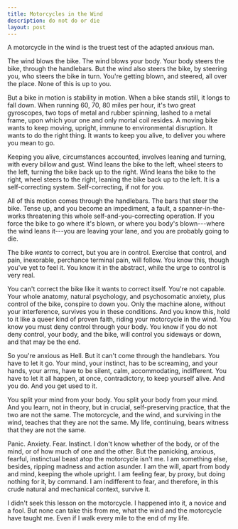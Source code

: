 ```yaml
---
title: Motorcycles in the Wind
description: do not do or die
layout: post
---
```


A motorcycle in the wind is the truest test of the adapted anxious man.

The wind blows the bike.  The wind blows your body.  Your body steers the bike, through the handlebars.  But the wind also steers the bike, by steering you, who steers the bike in turn.  You're getting blown, and steered, all over the place.  None of this is up to you.

But a bike in motion is stability in motion.  When a bike stands still, it longs to fall down.  When running 60, 70, 80 miles per hour, it's two great gyroscopes, two tops of metal and rubber spinning, lashed to a metal frame, upon which your one and only mortal coil resides.  A moving bike wants to keep moving, upright, immune to environmental disruption.  It wants to do the right thing.  It wants to keep you alive, to deliver you where you mean to go.

Keeping you alive, circumstances accounted, involves leaning and turning, with every billow and gust.  Wind leans the bike to the left, wheel steers to the left, turning the bike back up to the right.  Wind leans the bike to the right, wheel steers to the right, leaning the bike back up to the left.  It is a self-correcting system.  Self-correcting, if not for you.

All of this motion comes through the handlebars.  The bars that steer the bike.  Tense up, and you become an impediment, a fault, a spanner-in-the-works threatening this whole self-and-you-correcting operation.  If you force the bike to go where it's blown, or where you body's blown---where the wind leans it---you are leaving your lane, and you are probably going to die.

The bike _wants_ to correct, but you are in control.  Exercise that control, and pain, inexorable, perchance terminal pain, will follow.  You know this, though you've yet to feel it.  You know it in the abstract, while the urge to control is very real.

You can't correct the bike like it wants to correct itself.  You're not capable.  Your whole anatomy, natural psychology, and psychosomatic anxiety, plus control of the bike, conspire to down you.  Only the machine alone, without your interference, survives you in these conditions.  And you know this, hold to it like a queer kind of proven faith, riding your motorcycle in the wind.  You know you must deny control through your body.  You know if you do not deny control, your body, and the bike, will control you sideways or down, and that may be the end.

So you're anxious as Hell.  But it can't come through the handlebars.  You have to let it go.  Your mind, your instinct, has to be screaming, and your hands, your arms, have to be silent, calm, accommodating, indifferent.  You have to let it all happen, at once, contradictory, to keep yourself alive.  And you do.  And you get used to it.

You split your mind from your body.  You split your body from your mind.  And you learn, not in theory, but in crucial, self-preserving practice, that the two are not the same.  The motorcycle, and the wind, and surviving in the wind, teaches that they are not the same.  My life, continuing, bears witness that they are not the same.

Panic.  Anxiety.  Fear.  Instinct.  I don't know whether of the body, or of the mind, or of how much of one and the other.  But the panicking, anxious, fearful, instinctual beast atop the motorcycle isn't me.  I am something else, besides, ripping madness and action asunder.  I am the will, apart from body and mind, keeping the whole upright.  I am feeling fear, by proxy, but doing nothing for it, by command.  I am indifferent to fear, and therefore, in this crude natural and mechanical context, survive it.

I didn't seek this lesson on the motorcycle.  I happened into it, a novice and a fool.  But none can take this from me, what the wind and the motorcycle have taught me.  Even if I walk every mile to the end of my life.
